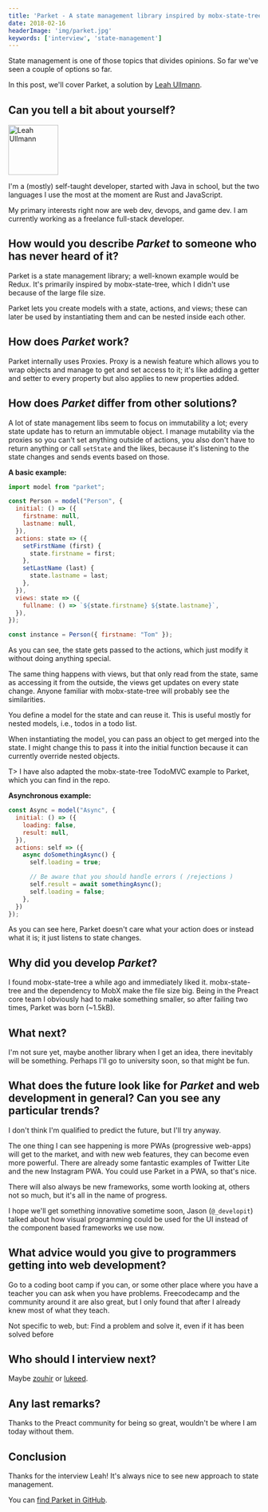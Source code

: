 ```yaml
---
title: 'Parket - A state management library inspired by mobx-state-tree - Interview with Leah Ullmann'
date: 2018-02-16
headerImage: 'img/parket.jpg'
keywords: ['interview', 'state-management']
---
```


State management is one of those topics that divides opinions. So far we've seen a couple of options so far.

In this post, we'll cover Parket, a solution by [Leah Ullmann](https://twitter.com/hrmny_).

## Can you tell a bit about yourself?

<p>
<span class="author">
  <img src="https://www.gravatar.com/avatar/52401c37bc5c4d54a051c619767fdbf8?s=200" alt="Leah Ullmann" class="author" width="100" height="100" />
</span>

I'm a (mostly) self-taught developer, started with Java in school, but the two languages I use the most at the moment are Rust and JavaScript.
</p>

My primary interests right now are web dev, devops, and game dev. I am currently working as a freelance full-stack developer.

## How would you describe *Parket* to someone who has never heard of it?

Parket is a state management library; a well-known example would be Redux. It's primarily inspired by mobx-state-tree, which I didn't use because of the large file size.

Parket lets you create models with a state, actions, and views; these can later be used by instantiating them and can be nested inside each other.

## How does *Parket* work?

Parket internally uses Proxies. Proxy is a newish feature which allows you to wrap objects and manage to get and set access to it; it's like adding a getter and setter to every property but also applies to new properties added.

## How does *Parket* differ from other solutions?

A lot of state management libs seem to focus on immutability a lot; every state update has to return an immutable object. I manage mutability via the proxies so you can't set anything outside of actions, you also don't have to return anything or call `setState` and the likes, because it's listening to the state changes and sends events based on those.

**A basic example:**

```javascript
import model from "parket";

const Person = model("Person", {
  initial: () => ({
    firstname: null,
    lastname: null,
  }),
  actions: state => ({
    setFirstName (first) {
      state.firstname = first;
    },
    setLastName (last) {
      state.lastname = last;
    },
  }),
  views: state => ({
    fullname: () => `${state.firstname} ${state.lastname}`,
  }),
});

const instance = Person({ firstname: "Tom" });
```

As you can see, the state gets passed to the actions, which just modify it without doing anything special.

The same thing happens with views, but that only read from the state, same as accessing it from the outside, the views get updates on every state change. Anyone familiar with mobx-state-tree will probably see the similarities.

You define a model for the state and can reuse it. This is useful mostly for nested models, i.e., todos in a todo list.

When instantiating the model, you can pass an object to get merged into the state. I might change this to pass it into the initial function because it can currently override nested objects.

T> I have also adapted the mobx-state-tree TodoMVC example to Parket, which you can find in the repo.

**Asynchronous example:**

```javascript
const Async = model("Async", {
  initial: () => ({
    loading: false,
    result: null,
  }),
  actions: self => ({
    async doSomethingAsync() {
      self.loading = true;

      // Be aware that you should handle errors ( /rejections )
      self.result = await somethingAsync();
      self.loading = false;
    },
  })
});
```

As you can see here, Parket doesn't care what your action does or instead what it is; it just listens to state changes.

## Why did you develop *Parket*?

I found mobx-state-tree a while ago and immediately liked it. mobx-state-tree and the dependency to MobX make the file size big. Being in the Preact core team I obviously had to make something smaller, so after failing two times, Parket was born (~1.5kB).

## What next?

I'm not sure yet, maybe another library when I get an idea, there inevitably will be something. Perhaps I'll go to university soon, so that might be fun.

## What does the future look like for *Parket* and web development in general? Can you see any particular trends?

I don't think I'm qualified to predict the future, but I'll try anyway.

The one thing I can see happening is more PWAs (progressive web-apps) will get to the market, and with new web features, they can become even more powerful. There are already some fantastic examples of Twitter Lite and the new Instagram PWA. You could use Parket in a PWA, so that's nice.

There will also always be new frameworks, some worth looking at, others not so much, but it's all in the name of progress.

I hope we'll get something innovative sometime soon, Jason (`@_developit`) talked about how visual programming could be used for the UI instead of the component based frameworks we use now.

## What advice would you give to programmers getting into web development?

Go to a coding boot camp if you can, or some other place where you have a teacher you can ask when you have problems. Freecodecamp and the community around it are also great, but I only found that after I already knew most of what they teach.

Not specific to web, but: Find a problem and solve it, even if it has been solved before

## Who should I interview next?

Maybe [zouhir](https://github.com/zouhir) or [lukeed](https://github.com/lukeed).

## Any last remarks?

Thanks to the Preact community for being so great, wouldn't be where I am today without them.

## Conclusion

Thanks for the interview Leah! It's always nice to see new approach to state management.

You can [find Parket in GitHub](https://github.com/ForsakenHarmony/parket).
